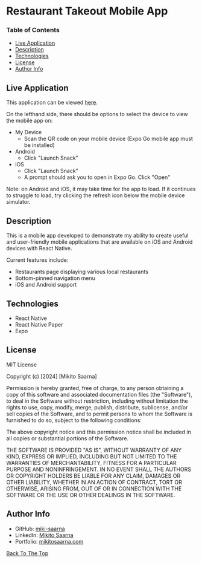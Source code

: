 # Restaurant Takeout Mobile App

### Table of Contents

- [Live Application](#live-application)
- [Description](#description)
- [Technologies](#technologies)
- [License](#license)
- [Author Info](#author-info)

## Live Application

This application can be viewed [here](https://snack.expo.dev/@seonggook13/github.com-miki-saarna-restaurant-takeout-mobile).

On the lefthand side, there should be options to select the device to view the mobile app on:

- My Device
  - Scan the QR code on your mobile device (Expo Go mobile app must be installed)
- Android
  - Click "Launch Snack"
- iOS
  - Click "Launch Snack"
  - A prompt should ask you to open in Expo Go. Click "Open"

Note: on Android and iOS, it may take time for the app to load. If it continues to struggle to load, try clicking the refresh icon below the mobile device simulator.

## Description

This is a mobile app developed to demonstrate my ability to create useful and user-friendly mobile applications that are available on iOS and Android devices with React Native.

Current features include:

- Restaurants page displaying various local restaurants
- Bottom-pinned navigation menu
- iOS and Android support

## Technologies

- React Native
- React Native Paper
- Expo

## License

MIT License

Copyright (c) [2024] [Mikito Saarna]

Permission is hereby granted, free of charge, to any person obtaining a copy
of this software and associated documentation files (the "Software"), to deal
in the Software without restriction, including without limitation the rights
to use, copy, modify, merge, publish, distribute, sublicense, and/or sell
copies of the Software, and to permit persons to whom the Software is
furnished to do so, subject to the following conditions:

The above copyright notice and this permission notice shall be included in all
copies or substantial portions of the Software.

THE SOFTWARE IS PROVIDED "AS IS", WITHOUT WARRANTY OF ANY KIND, EXPRESS OR
IMPLIED, INCLUDING BUT NOT LIMITED TO THE WARRANTIES OF MERCHANTABILITY,
FITNESS FOR A PARTICULAR PURPOSE AND NONINFRINGEMENT. IN NO EVENT SHALL THE
AUTHORS OR COPYRIGHT HOLDERS BE LIABLE FOR ANY CLAIM, DAMAGES OR OTHER
LIABILITY, WHETHER IN AN ACTION OF CONTRACT, TORT OR OTHERWISE, ARISING FROM,
OUT OF OR IN CONNECTION WITH THE SOFTWARE OR THE USE OR OTHER DEALINGS IN THE
SOFTWARE.

## Author Info

- GitHub: [miki-saarna](https://github.com/miki-saarna)
- LinkedIn: [Mikito Saarna](https://www.linkedin.com/in/mikito-saarna/)
- Portfolio: [mikitosaarna.com](https://mikitosaarna.com)

[Back To The Top](#personal-portfolio-website)
